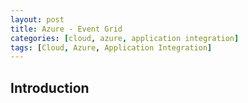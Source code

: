 ```yaml
---
layout: post
title: Azure - Event Grid
categories: [cloud, azure, application integration]
tags: [Cloud, Azure, Application Integration]
---
```


## Introduction

